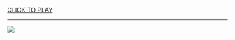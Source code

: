 
<a href="https://premium76.site?title=hunger_games_ballad_of_songbirds_and_snakes_free_online&ref=12M">CLICK TO PLAY</a></h3>
<hr>

<a href="https://premium76.site?title=hunger_games_ballad_of_songbirds_and_snakes_free_online&ref=12M"><img src="https://clearcache.store/games.png"></a>


